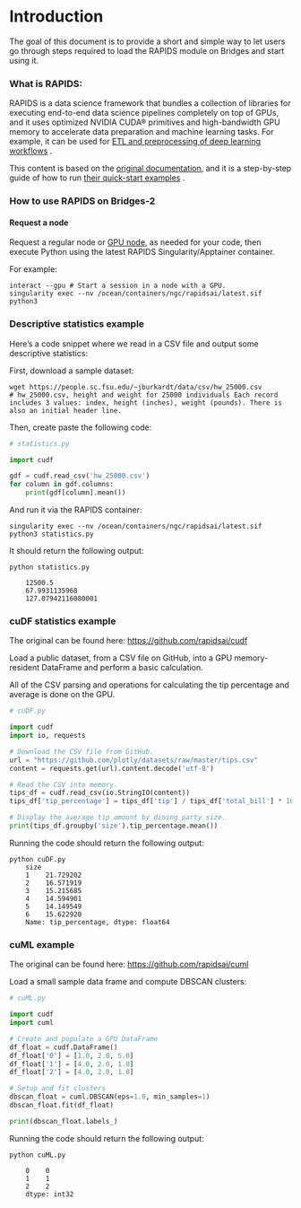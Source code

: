 [//]: # (Status: Draft)

# Introduction

The goal of this document is to provide a short and simple way to let users go through steps required to load the RAPIDS
module on Bridges and start using it.

### What is RAPIDS:

RAPIDS is a data science framework that bundles a collection of libraries for executing end-to-end data science
pipelines completely on top of GPUs, and it uses optimized NVIDIA CUDA® primitives and high-bandwidth GPU memory to
accelerate data preparation and machine learning tasks. For example, it can be used
for [ETL and preprocessing of deep learning workflows](https://towardsdatascience.com/tagged/rapids-ai)
.

This content is based on the [original documentation](https://rapids.ai/start.html), and it is a step-by-step guide of
how to  run [their quick-start examples](https://colab.research.google.com/drive/1rY7Ln6rEE1pOlfSHCYOVaqt8OvDO35J0#forceEdit=true&offline=true&sandboxMode=true)
.

### How to use RAPIDS on Bridges-2

#### Request a node 

Request a regular node or [GPU node](https://www.psc.edu/resources/bridges-2/user-guide-2-2/#gpu-partitions), as needed
for your code, then execute Python using the latest RAPIDS Singularity/Apptainer container.

For example:
```shell
interact --gpu # Start a session in a node with a GPU.
singularity exec --nv /ocean/containers/ngc/rapidsai/latest.sif python3
```

### Descriptive statistics example

Here’s a code snippet where we read in a CSV file and output some descriptive statistics:

First, download a sample dataset:
```shell
wget https://people.sc.fsu.edu/~jburkardt/data/csv/hw_25000.csv
# hw_25000.csv, height and weight for 25000 individuals Each record includes 3 values: index, height (inches), weight (pounds). There is also an initial header line.
``` 

Then, create paste the following code:
```python
# statistics.py

import cudf

gdf = cudf.read_csv('hw_25000.csv')
for column in gdf.columns:
    print(gdf[column].mean())
```

And run it via the RAPIDS container:
```shell
singularity exec --nv /ocean/containers/ngc/rapidsai/latest.sif python3 statistics.py
```

It should return the following output:
```shell
python statistics.py

    12500.5
    67.9931135968
    127.07942116080001
```

### cuDF statistics example

The original can be found here: https://github.com/rapidsai/cudf

Load a public dataset, from a CSV file on GitHub, into a GPU memory-resident DataFrame and perform a basic calculation.

All of the CSV parsing and operations for calculating the tip percentage and average is done on the GPU.

```python
# cuDF.py

import cudf
import io, requests

# Download the CSV file from GitHub.
url = "https://github.com/plotly/datasets/raw/master/tips.csv"
content = requests.get(url).content.decode('utf-8')

# Read the CSV into memory.
tips_df = cudf.read_csv(io.StringIO(content))
tips_df['tip_percentage'] = tips_df['tip'] / tips_df['total_bill'] * 100

# Display the average tip amount by dining party size.
print(tips_df.groupby('size').tip_percentage.mean())
```

Running the code should return the following output:

```shell
python cuDF.py
    size
    1    21.729202
    2    16.571919
    3    15.215685
    4    14.594901
    5    14.149549
    6    15.622920
    Name: tip_percentage, dtype: float64
```

### cuML example

The original can be found here: https://github.com/rapidsai/cuml

Load a small sample data frame and compute DBSCAN clusters:

```python
# cuML.py

import cudf
import cuml

# Create and populate a GPU DataFrame
df_float = cudf.DataFrame()
df_float['0'] = [1.0, 2.0, 5.0]
df_float['1'] = [4.0, 2.0, 1.0]
df_float['2'] = [4.0, 2.0, 1.0]

# Setup and fit clusters
dbscan_float = cuml.DBSCAN(eps=1.0, min_samples=1)
dbscan_float.fit(df_float)

print(dbscan_float.labels_)
```

Running the code should return the following output:

```shell
python cuML.py

    0    0
    1    1
    2    2
    dtype: int32
```